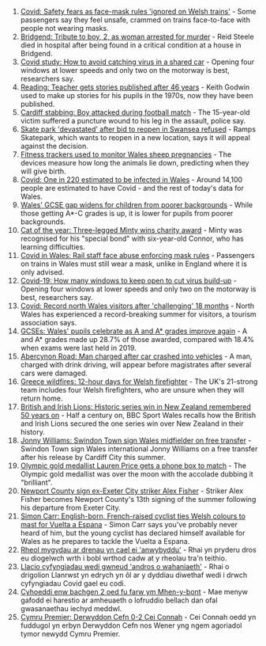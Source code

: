 1. [Covid: Safety fears as face-mask rules 'ignored on Welsh trains'](https://www.bbc.co.uk/news/uk-wales-58144669) - Some passengers say they feel unsafe, crammed on trains face-to-face with people not wearing masks.
2. [Bridgend: Tribute to boy, 2, as woman arrested for murder](https://www.bbc.co.uk/news/uk-wales-58194706) - Reid Steele died in hospital after being found in a critical condition at a house in Bridgend.
3. [Covid study: How to avoid catching virus in a shared car](https://www.bbc.co.uk/news/uk-wales-58202468) - Opening four windows at lower speeds and only two on the motorway is best, researchers say.
4. [Reading: Teacher gets stories published after 46 years](https://www.bbc.co.uk/news/uk-wales-58189969) - Keith Godwin used to make up stories for his pupils in the 1970s, now they have been published.
5. [Cardiff stabbing: Boy attacked during football match](https://www.bbc.co.uk/news/uk-wales-58194369) - The 15-year-old victim suffered a puncture wound to his leg in the assault, police say.
6. [Skate park 'devastated' after bid to reopen in Swansea refused](https://www.bbc.co.uk/news/uk-wales-58172022) - Ramps Skatepark, which wants to reopen in a new location, says it will appeal against the decision.
7. [Fitness trackers used to monitor Wales sheep pregnancies](https://www.bbc.co.uk/news/uk-wales-58198198) - The devices measure how long the animals lie down, predicting when they will give birth.
8. [Covid: One in 220 estimated to be infected in Wales](https://www.bbc.co.uk/news/uk-wales-58204723) - Around 14,100 people are estimated to have Covid - and the rest of today's data for Wales.
9. [Wales' GCSE gap widens for children from poorer backgrounds](https://www.bbc.co.uk/news/uk-wales-58189971) - While those getting A*-C grades is up, it is lower for pupils from poorer backgrounds.
10. [Cat of the year: Three-legged Minty wins charity award](https://www.bbc.co.uk/news/uk-wales-58189412) - Minty was recognised for his "special bond" with six-year-old Connor, who has learning difficulties.
11. [Covid in Wales: Rail staff face abuse enforcing mask rules](https://www.bbc.co.uk/news/uk-wales-58205655) - Passengers on trains in Wales must still wear a mask, unlike in England where it is only advised.
12. [Covid-19: How many windows to keep open to cut virus build-up](https://www.bbc.co.uk/news/uk-wales-58204733) - Opening four windows at lower speeds and only two on the motorway is best, researchers say.
13. [Covid: Record north Wales visitors after 'challenging' 18 months](https://www.bbc.co.uk/news/uk-wales-58201388) - North Wales has experienced a record-breaking summer for visitors, a tourism association says.
14. [GCSEs: Wales' pupils celebrate as A and A* grades improve again](https://www.bbc.co.uk/news/uk-wales-58191705) - A and A* grades made up 28.7% of those awarded, compared with 18.4% when exams were last held in 2019.
15. [Abercynon Road: Man charged after car crashed into vehicles](https://www.bbc.co.uk/news/uk-wales-58184062) - A man, charged with drink driving, will appear before magistrates after several cars were damaged.
16. [Greece wildfires: 12-hour days for Welsh firefighter](https://www.bbc.co.uk/news/uk-wales-58176916) - The UK's 21-strong team includes four Welsh firefighters, who are unsure when they will return home.
17. [British and Irish Lions: Historic series win in New Zealand remembered 50 years on](https://www.bbc.co.uk/sport/rugby-union/58128404) - Half a century on, BBC Sport Wales recalls how the British and Irish Lions secured the one series win over New Zealand in their history.
18. [Jonny Williams: Swindon Town sign Wales midfielder on free transfer](https://www.bbc.co.uk/sport/football/58207019) - Swindon Town sign Wales international Jonny Williams on a free transfer after his release by Cardiff City this summer.
19. [Olympic gold medallist Lauren Price gets a phone box to match](https://www.bbc.co.uk/news/uk-wales-58205982) - The Olympic gold medallist was over the moon with the accolade dubbing it "brilliant".
20. [Newport County sign ex-Exeter City striker Alex Fisher](https://www.bbc.co.uk/sport/football/58213883) - Striker Alex Fisher becomes Newport County's 13th signing of the summer following his departure from Exeter City.
21. [Simon Carr: English-born, French-raised cyclist ties Welsh colours to mast for Vuelta a Espana](https://www.bbc.co.uk/sport/cycling/58175040) - Simon Carr says you've probably never heard of him, but the young cyclist has declared himself available for Wales as he prepares to tackle the Vuelta a Espana.
22. [Rheol mygydau ar drenau yn cael ei 'anwybyddu'](https://www.bbc.co.uk/newyddion/58172186) - Rhai yn pryderu dros eu diogelwch wrth i bobl wrthod cadw at y rheolau tra'n teithio.
23. [Llacio cyfyngiadau wedi gwneud 'andros o wahaniaeth'](https://www.bbc.co.uk/newyddion/58194118) - Rhai o drigolion Llanrwst yn edrych yn ôl ar y dyddiau diwethaf wedi i drwch cyfyngiadau Covid gael eu codi.
24. [Cyhoeddi enw bachgen 2 oed fu farw ym Mhen-y-bont](https://www.bbc.co.uk/newyddion/58206727) - Mae menyw gafodd ei harestio ar amheuaeth o lofruddio bellach dan ofal gwasanaethau iechyd meddwl.
25. [Cymru Premier: Derwyddon Cefn 0-2 Cei Connah](https://www.bbc.co.uk/newyddion/58209271) - Cei Connah oedd yn fuddugol yn erbyn Derwyddon Cefn nos Wener yng ngem agoriadol tymor newydd Cymru Premier.

